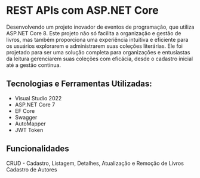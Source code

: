# REST APIs com ASP.NET Core

 Desenvolvendo um projeto inovador de eventos de programação, que utiliza ASP.NET Core 8. Este projeto não só facilita a organização e gestão de livros, mas também proporciona uma experiência intuitiva e eficiente para os usuários explorarem e administrarem suas coleções literárias.
 Ele foi projetado para ser uma solução completa para organizações e entusiastas da leitura gerenciarem suas coleções com eficácia, desde o cadastro inicial até a gestão contínua.

## Tecnologias e Ferramentas Utilizadas:
* Visual Studio 2022 
* ASP.NET Core 7 
* EF Core 
* Swagger 
* AutoMapper
* JWT Token

## Funcionalidades 
CRUD - Cadastro, Listagem, Detalhes, Atualização e Remoção de Livros
Cadastro de Autores
